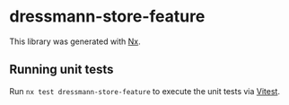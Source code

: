 # dressmann-store-feature

This library was generated with [Nx](https://nx.dev).

## Running unit tests

Run `nx test dressmann-store-feature` to execute the unit tests via [Vitest](https://vitest.dev/).
